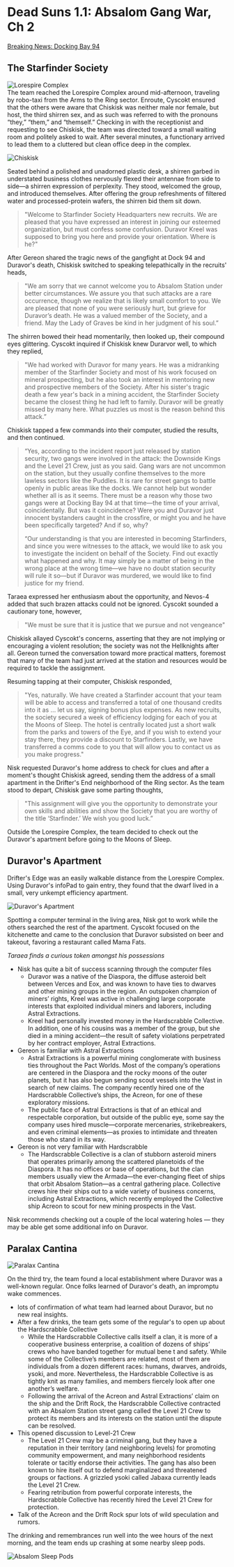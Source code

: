 # Dead Suns 1.1: Absalom Gang War, Ch 2

[Breaking News: Docking Bay 94](https://youtu.be/kd66fySRRLk)

## The Starfinder Society
![Lorespire Complex](https://www.dropbox.com/s/iy6vrfuobs97ake/lorespireComplex.jpg?raw=1)  
The team reached the Lorespire Complex around mid-afternoon, traveling by robo-taxi from the Arms to the Ring sector. Enroute, Cyscokt ensured that the others were aware that Chiskisk was neither male nor female, but host, the third shirren sex, and as such was referred to with the pronouns “they,” “them,” and “themself.” Checking in with the receptionist and requesting to see Chiskisk, the team was directed toward a small waiting room and politely asked to wait. After several minutes, a functionary arrived to lead them to a cluttered but clean office deep in the complex.

![Chiskisk](https://www.dropbox.com/s/pars21ve039xx86/chiskisk.jpg?raw=1)

Seated behind a polished and unadorned plastic desk, a shirren garbed in understated business clothes nervously flexed their antennae from side to side—a shirren expression of perplexity. They stood, welcomed the group, and introduced themselves. After offering the group refreshments of filtered water and processed-protein wafers, the shirren bid them sit down.
>"Welcome to Starfinder Society Headquarters new recruits. We are pleased that you have expressed an interest in joining our esteemed organization, but must confess some confusion. Duravor Kreel was supposed to bring you here and provide your orientation. Where is he?"

After Gereon shared the tragic news of the gangfight at Dock 94 and Duravor's death, Chiskisk switched to speaking telepathically in the recruits' heads,

> "We am sorry that we cannot welcome you to Absalom Station under better circumstances. We assure you that such attacks are a rare occurrence, though we realize that is likely small comfort to you. We are pleased that none of you were seriously hurt, but grieve for Duravor’s death. He was a valued member of the Society, and a friend. May the Lady of Graves be kind in her judgment of his soul.”

The shirren bowed their head momentarily, then looked up, their compound eyes glittering. Cyscokt inquired if Chiskisk knew Durarvor well, to which they replied,

>"We had worked with Duravor for many years. He was a midranking member of the Starfinder Society and most of his work focused on mineral prospecting, but he also took an interest in mentoring new and prospective members of the Society. After his sister's tragic death a few year's back in a mining accident, the Starfinder Society became the closest thing he had left to family. Duravor will be greatly missed by many here. What puzzles us most is the reason behind this attack.”

Chiskisk tapped a few commands into their computer, studied the results, and then continued.

>“Yes, according to the incident report just released by station security, two gangs were involved in the attack: the Downside Kings and the Level 21 Crew, just as you said. Gang wars are not uncommon on the station, but they usually confine themselves to the more lawless sectors like the Puddles. It is rare for street gangs to battle openly in public areas like the docks. We cannot help but wonder whether all is as it seems. There must be a reason why those two gangs were at Docking Bay 94 at that time—the time of your arrival, coincidentally. But was it coincidence? Were you and Duravor just innocent bystanders caught in the crossfire, or might you and he have been specifically targeted? And if so, why?
>
>“Our understanding is that you are interested in becoming Starfinders, and since you were witnesses to the attack, we would like to ask you to investigate the incident on behalf of the Society. Find out exactly what happened and why. It may simply be a matter of being in the wrong place at the wrong time—we have no doubt station security will rule it so—but if Duravor was murdered, we would like to find justice for my friend.

Taraea expressed her enthusiasm about the opportunity, and Nevos-4 added that such brazen attacks could not be ignored. Cyscokt sounded a cautionary tone, however,
>"We must be sure that it is justice that we pursue and not vengeance"

Chiskisk allayed Cyscokt's concerns, asserting that they are not implying or encouraging a violent resolution; the society was not the Hellknights after all. Gereon turned the conversation toward more practical matters, foremost that many of the team had just arrived at the station and resources would be required to tackle the assignment.

Resuming tapping at their computer, Chiskisk responded,
>"Yes, naturally. We have created a Starfinder account that your team will be able to access and transferred a total of one thousand credits into it as ... let us say, signing bonus plus expenses. As new recruits, the society secured a week of efficiency lodging for each of you at the Moons of Sleep. The hotel is centrally located just a short walk from the parks and towers of the Eye, and if you wish to extend your stay there, they provide a discount to Starfinders. Lastly, we have transferred a comms code to you that will allow you to contact us as you make progress."

Nisk requested Duravor's home address to check for clues and after a moment's thought Chiskisk agreed, sending them the address of a small apartment in the Drifter's End neighborhood of the Ring sector. As the team stood to depart, Chiskisk gave some parting thoughts,

>"This assignment will give you the opportunity to demonstrate your own skills and abilities and show the Society that you are worthy of the title ‘Starfinder.’ We wish you good luck.”

Outside the Lorespire Complex, the team decided to check out the Duravor's apartment before going to the Moons of Sleep.

## Duravor's Apartment

Drifter's Edge was an easily walkable distance from the Lorespire Complex. Using Duravor's infoPad to gain entry, they found that the dwarf lived in a small, very unkempt efficiency apartment.

![Duravor's Apartment](https://www.dropbox.com/s/dxym0kwp0ezqnw2/duravorsApartment.jpg?raw=1)

Spotting a computer terminal in the living area, Nisk got to work while the others searched the rest of the apartment. Cyscokt focused on the kitchenette and came to the conclusion that Duravor subsisted on beer and takeout, favoring a restaurant called Mama Fats.

*Taraea finds a curious token amongst his possessions*

- Nisk has quite a bit of success scanning through the computer files
	- Duravor was a native of the Diaspora, the diffuse asteroid belt between Verces and Eox, and was known to have ties to dwarves and other mining groups in the region. An outspoken champion of miners’ rights, Kreel was active in challenging large corporate interests that exploited individual miners and laborers, including Astral Extractions.
	- Kreel had personally invested money in the Hardscrabble Collective. In addition, one of his cousins was a member of the group, but she died in a mining accident—the result of safety violations perpetrated by her contract employer, Astral Extractions.
- Gereon is familiar with Astral Extractions
	- Astral Extractions is a powerful mining conglomerate with business ties throughout the Pact Worlds. Most of the company’s operations are centered in the Diaspora and the rocky moons of the outer planets, but it has also begun sending scout vessels into the Vast in search of new claims. The company recently hired one of the Hardscrabble Collective’s ships, the Acreon, for one of these exploratory missions.
	- The public face of Astral Extractions is that of an ethical and respectable corporation, but outside of the public eye, some say the company uses hired muscle—corporate mercenaries, strikebreakers, and even criminal elements—as proxies to intimidate and threaten those who stand in its way.
- Gereon is not very familiar with Hardscrabble
	- The Hardscrabble Collective is a clan of stubborn asteroid miners that operates primarily among the scattered planetoids of the Diaspora. It has no offices or base of operations, but the clan members usually view the Armada—the ever-changing fleet of ships that orbit Absalom Station—as a central gathering place. Collective crews hire their ships out to a wide variety of business concerns, including Astral Extractions, which recently employed the Collective ship Acreon to scout for new mining prospects in the Vast.

Nisk recommends checking out a couple of the local watering holes — they may be able get some additional info on Duravor.

## Paralax Cantina

![Paralax Cantina](https://www.dropbox.com/s/5iwzwsygb612x3n/paralaxCantina.jpg?raw=1)

On the third try, the team found a local establishment where Duravor was a well-known regular. Once folks learned of Duravor's death, an impromptu wake commences.

- lots of confirmation of what team had learned about Duravor, but no new real insights.
- After a few drinks, the team gets some of the regular's to open up about the Hardscrabble Collective
	- While the Hardscrabble Collective calls itself a clan, it is more of a cooperative business enterprise, a coalition of dozens of ships’ crews who have banded together for mutual bene t and safety. While some of the Collective’s members are related, most of them are individuals from a dozen different races: humans, dwarves, androids, ysoki, and more. Nevertheless, the Hardscrabble Collective is as tightly knit as many families, and members  fiercely look after one another’s welfare.
	- Following the arrival of the Acreon and Astral Extractions’ claim on the ship and the Drift Rock, the Hardscrabble Collective contracted with an Absalom Station street gang called the Level 21 Crew to protect its members and its interests on the station until the dispute can be resolved.
- This opened discussion to Level-21 Crew
	- The Level 21 Crew may be a criminal gang, but they have a reputation in their territory (and neighboring levels) for promoting community empowerment, and many neighborhood residents tolerate or tacitly endorse their activities. The gang has also been known to hire itself out to defend marginalized and threatened groups or factions. A grizzled ysoki called Jabaxa currently leads the Level 21 Crew.
	- Fearing retribution from powerful corporate interests, the Hardscrabble Collective has recently hired the Level 21 Crew for protection.
- Talk of the Acreon and the Drift Rock spur lots of wild speculation and rumors.

The drinking and remembrances run well into the wee hours of the next morning, and the team ends up crashing at some nearby sleep pods.

![Absalom Sleep Pods](https://www.dropbox.com/s/rwygfy8d8s5hao4/absalomSleepPods.jpg?raw=1)

